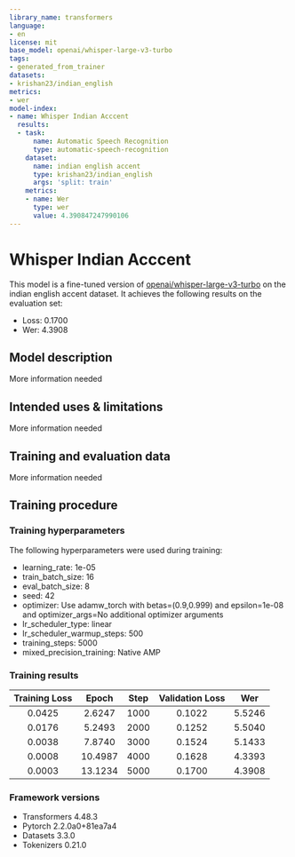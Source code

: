 ```yaml
---
library_name: transformers
language:
- en
license: mit
base_model: openai/whisper-large-v3-turbo
tags:
- generated_from_trainer
datasets:
- krishan23/indian_english
metrics:
- wer
model-index:
- name: Whisper Indian Acccent
  results:
  - task:
      name: Automatic Speech Recognition
      type: automatic-speech-recognition
    dataset:
      name: indian english accent
      type: krishan23/indian_english
      args: 'split: train'
    metrics:
    - name: Wer
      type: wer
      value: 4.390847247990106
---
```


<!-- This model card has been generated automatically according to the information the Trainer had access to. You
should probably proofread and complete it, then remove this comment. -->

# Whisper Indian Acccent

This model is a fine-tuned version of [openai/whisper-large-v3-turbo](https://huggingface.co/openai/whisper-large-v3-turbo) on the indian english accent dataset.
It achieves the following results on the evaluation set:
- Loss: 0.1700
- Wer: 4.3908

## Model description

More information needed

## Intended uses & limitations

More information needed

## Training and evaluation data

More information needed

## Training procedure

### Training hyperparameters

The following hyperparameters were used during training:
- learning_rate: 1e-05
- train_batch_size: 16
- eval_batch_size: 8
- seed: 42
- optimizer: Use adamw_torch with betas=(0.9,0.999) and epsilon=1e-08 and optimizer_args=No additional optimizer arguments
- lr_scheduler_type: linear
- lr_scheduler_warmup_steps: 500
- training_steps: 5000
- mixed_precision_training: Native AMP

### Training results

| Training Loss | Epoch   | Step | Validation Loss | Wer    |
|:-------------:|:-------:|:----:|:---------------:|:------:|
| 0.0425        | 2.6247  | 1000 | 0.1022          | 5.5246 |
| 0.0176        | 5.2493  | 2000 | 0.1252          | 5.5040 |
| 0.0038        | 7.8740  | 3000 | 0.1524          | 5.1433 |
| 0.0008        | 10.4987 | 4000 | 0.1628          | 4.3393 |
| 0.0003        | 13.1234 | 5000 | 0.1700          | 4.3908 |


### Framework versions

- Transformers 4.48.3
- Pytorch 2.2.0a0+81ea7a4
- Datasets 3.3.0
- Tokenizers 0.21.0
